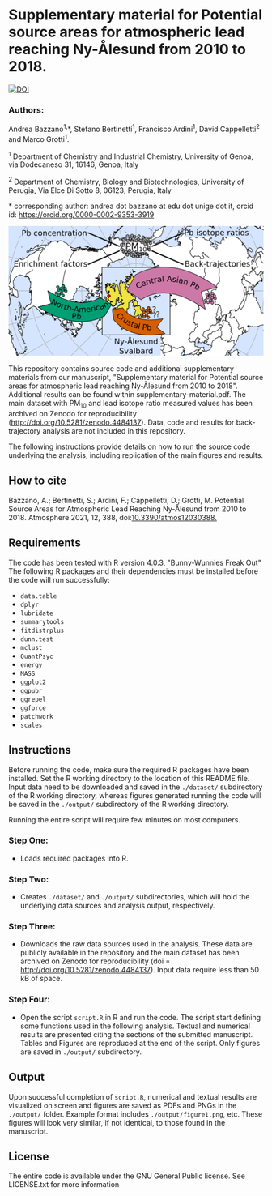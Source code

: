 # Supplementary material for Potential source areas for atmospheric lead reaching Ny-Ålesund from 2010 to 2018.

[![DOI](https://zenodo.org/badge/DOI/10.5281/zenodo.4484121.svg)](https://doi.org/10.5281/zenodo.4484121)

### Authors:
Andrea Bazzano<sup>1,</sup>\*,
Stefano Bertinetti<sup>1</sup>,
Francisco Ardini<sup>1</sup>,
David Cappelletti<sup>2</sup> and 
Marco Grotti<sup>1</sup>.

<sup>1</sup> Department of Chemistry and Industrial Chemistry, University of Genoa, via Dodecaneso 31, 16146, Genoa, Italy

<sup>2</sup> Department of Chemistry, Biology and Biotechnologies, University of Perugia, Via Elce Di Sotto 8, 06123, Perugia, Italy

\* corresponding author: andrea dot bazzano at edu dot unige dot it, orcid id: https://orcid.org/0000-0002-9353-3919

![](graphical_abstract.png)


This repository contains source code and additional supplementary materials from our manuscript, "Supplementary material for Potential source areas for atmospheric lead reaching Ny-Ålesund from 2010 to 2018". Additional results can be found within supplementary-material.pdf. The main dataset with PM<sub>10</sub> and lead isotope ratio measured values has been archived on Zenodo for reproducibility (http://doi.org/10.5281/zenodo.4484137).
Data, code and results for back-trajectory analysis are not included in this repository.

The following instructions provide details on how to run the source code underlying the analysis, including replication of the main figures and results.

## How to cite
Bazzano, A.; Bertinetti, S.; Ardini, F.; Cappelletti, D.; Grotti, M. Potential Source Areas for Atmospheric Lead Reaching Ny-Ålesund from 2010 to 2018. Atmosphere 2021, 12, 388, doi:[10.3390/atmos12030388.](https://doi.org/10.3390/atmos12030388)

## Requirements
The code has been tested with R version 4.0.3, "Bunny-Wunnies Freak Out" The following R packages and their dependencies must be installed before the code will run successfully:

- `data.table`
- `dplyr`
- `lubridate`
- `summarytools`
- `fitdistrplus`
- `dunn.test`
- `mclust`
- `QuantPsyc`
- `energy`
- `MASS`
- `ggplot2`
- `ggpubr`
- `ggrepel`
- `ggforce`
- `patchwork`
- `scales`

## Instructions

Before running the code, make sure the required R packages have been installed.  Set the R working directory to the location of this README file. Input data need to be downloaded and saved in the `./dataset/` subdirectory of the R working directory, whereas figures generated running the code will be saved in the `./output/` subdirectory of the R working directory.

Running the entire script will require few minutes on most computers.

### Step One: 

- Loads required packages into R.

### Step Two: 

- Creates `./dataset/` and `./output/` subdirectories, which will hold the underlying data sources and analysis output, respectively.

### Step Three:

- Downloads the raw data sources used in the analysis. These data are publicly available in the repository and the main dataset has been archived on Zenodo for reproducibility (doi = http://doi.org/10.5281/zenodo.4484137). Input data require less than 50 kB of space.

### Step Four: 

- Open the script `script.R` in R and run the code. The script start defining some functions used in the following analysis. Textual and numerical results are presented citing the sections of the submitted manuscript. Tables and Figures are reproduced at the end of the script. Only figures are saved in `./output/` subdirectory.

## Output

Upon successful completion of `script.R`, numerical and textual results are visualized on screen and figures are saved as PDFs and PNGs in the `./output/` folder. Example format includes `./output/figure1.png`, etc. These figures will look very similar, if not identical, to those found in the manuscript.

## License
The entire code is available under the GNU General Public license. See LICENSE.txt for more information
